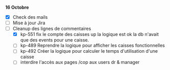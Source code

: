 **16 Octobre**
- [x] Check des mails
- [ ] Mise à jour Jira
- [ ] Cleanup des lignes de commentaires
    - [x] kp-551 fix le compte des caisses up
    la logique est ok la db n'avait que des events pour une caisse.
    - [ ] kp-489 Reprendre la logique pour afficher les caisses fonctionnelles
    - [ ] kp-492 Créer la logique pour calculer le temps d'utilisation d'une caisse
    - [ ] interdire l'accès aux pages /cop aux users dr & manager 